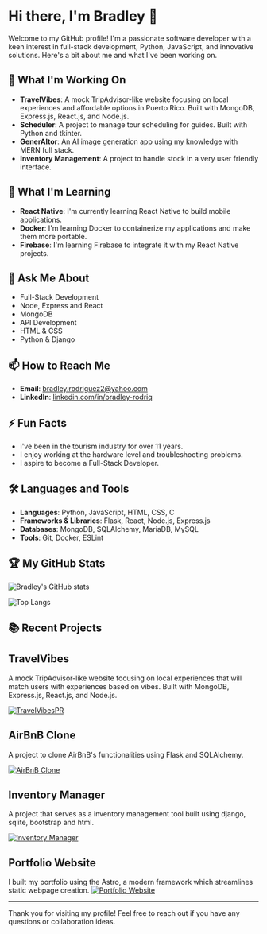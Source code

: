# Hi there, I'm Bradley 👋

Welcome to my GitHub profile! I'm a passionate software developer with a keen interest in full-stack development, Python, JavaScript, and innovative solutions. Here's a bit about me and what I've been working on.

## 🔭 What I'm Working On
- **TravelVibes**: A mock TripAdvisor-like website focusing on local experiences and affordable options in Puerto Rico. Built with MongoDB, Express.js, React.js, and Node.js.
- **Scheduler**: A project to manage tour scheduling for guides. Built with Python and tkinter.
- **GenerAItor**: An AI image generation app using my knowledge with MERN full stack.
- **Inventory Management**: A project to handle stock in a very user friendly interface.

## 🌱 What I'm Learning
- **React Native**: I'm currently learning React Native to build mobile applications.
- **Docker**: I'm learning Docker to containerize my applications and make them more portable.
- **Firebase**: I'm learning Firebase to integrate it with my React Native projects.

## 💬 Ask Me About
- Full-Stack Development
- Node, Express and React
- MongoDB
- API Development
- HTML & CSS
- Python & Django

## 📫 How to Reach Me
- **Email**: [bradley.rodriguez2@yahoo.com](mailto:bradley.rodriguez2@yahoo.com)
- **LinkedIn**: [linkedin.com/in/bradley-rodriq](https://www.linkedin.com/in/bradley-rodriq/)

## ⚡ Fun Facts
- I've been in the tourism industry for over 11 years.
- I enjoy working at the hardware level and troubleshooting problems.
- I aspire to become a Full-Stack Developer.

## 🛠️ Languages and Tools
- **Languages**: Python, JavaScript, HTML, CSS, C
- **Frameworks & Libraries**: Flask, React, Node.js, Express.js
- **Databases**: MongoDB, SQLAlchemy, MariaDB, MySQL
- **Tools**: Git, Docker, ESLint

## 🏆 My GitHub Stats
![Bradley's GitHub stats](https://github-readme-stats.vercel.app/api?username=BradleyRodriq&show_icons=true&theme=radical)

![Top Langs](https://github-readme-stats.vercel.app/api/top-langs/?username=BradleyRodriq&layout=compact&theme=radical)

## 📚 Recent Projects

## TravelVibes
A mock TripAdvisor-like website focusing on local experiences that will match users with experiences based on vibes. Built with MongoDB, Express.js, React.js, and Node.js.

[![TravelVibesPR](https://img.shields.io/badge/TravelVibesPR-000000?style=for-the-badge&logo=github)](https://github.com/BradleyRodriq/TravelVibesPR)

## AirBnB Clone
A project to clone AirBnB's functionalities using Flask and SQLAlchemy.

[![AirBnB Clone](https://img.shields.io/badge/AirBnB%20Clone-000000?style=for-the-badge&logo=github)](https://github.com/BradleyRodriq/holbertonschool-AirBnB_clone_v4)

## Inventory Manager
A project that serves as a inventory management tool built using django, sqlite, bootstrap and html.

[![Inventory Manager](https://img.shields.io/badge/Inventory%20Manager-000000?style=for-the-badge&logo=github)](https://github.com/BradleyRodriq/inventory-manager)

## Portfolio Website
I built my portfolio using the Astro, a modern framework which streamlines static webpage creation.
[![Portfolio Website](https://img.shields.io/badge/Portfolio%20Website-000000?style=for-the-badge&logo=github)](https://bradleyrodriq.github.io/portfolio/)

---

Thank you for visiting my profile! Feel free to reach out if you have any questions or collaboration ideas.
